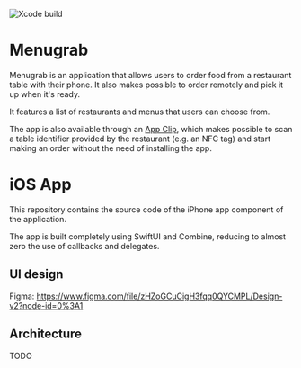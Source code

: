 ![Xcode build](https://github.com/guillevc/menugrab-ios/workflows/Xcode%20build/badge.svg?branch=master)

# Menugrab

Menugrab is an application that allows users to order food from a restaurant table with their phone. It also makes possible to order remotely and pick it up when it's ready.

It features a list of restaurants and menus that users can choose from.

The app is also available through an [App Clip](https://developer.apple.com/app-clips/), which makes possible to scan a table identifier provided by the restaurant (e.g. an NFC tag)  and start making an order without the need of installing the app.

# iOS App

This repository contains the source code of the iPhone app component of the application.

The app is built completely using SwiftUI and Combine, reducing to almost zero the use of callbacks and delegates.

## UI design

Figma: https://www.figma.com/file/zHZoGCuCigH3fqq0QYCMPL/Design-v2?node-id=0%3A1

## Architecture

TODO
